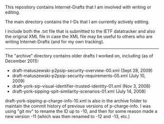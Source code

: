 This repository contains Internet-Drafts that I am involved with writing or editing.

The main directory contains the I-Ds that I am currently actively editing.

I include both the .txt file that is submitted to the IETF datatracker and also the original XML file 
in case the XML file may be useful to others who are writing Internet-Drafts (and for my own tracking).

----

The "archive" directory contains older drafts I worked on, including (as of December 2011):

* draft-matuszewski-p2psip-security-overview-00.xml   (Sept 28, 2009)
* draft-matuszewski-p2psip-security-requirements-05.xml  (July 10, 2009)
* draft-york-sip-visual-identifier-trusted-identity-01.xml  (Nov 3, 2008)
* draft-york-sipping-spit-similarity-scenarios-01.xml  (July 14, 2008)

draft-york-sipping-p-charge-info-10.xml is also in the archive folder to maintain the commit history
of previous versions of p-charge-info.  I was using "git mv" to rename the ID up to -10, and then for 
some reason made a new version -11 (which was then renamed to -12 and -13, etc.)
